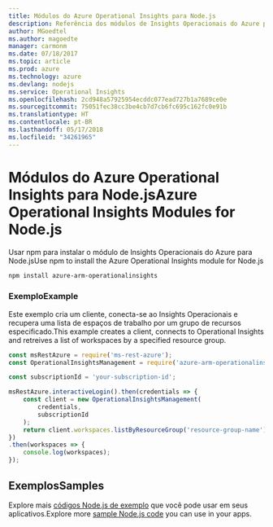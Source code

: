 ```yaml
---
title: Módulos do Azure Operational Insights para Node.js
description: Referência dos módulos de Insights Operacionais do Azure para Node.js
author: MGoedtel
ms.author: magoedte
manager: carmonm
ms.date: 07/18/2017
ms.topic: article
ms.prod: azure
ms.technology: azure
ms.devlang: nodejs
ms.service: Operational Insights
ms.openlocfilehash: 2cd948a57925954ecddc077ead727b1a7689ce0e
ms.sourcegitcommit: 75051fec38cc3be4cb7d7cb6fc695c162fc0e91b
ms.translationtype: HT
ms.contentlocale: pt-BR
ms.lasthandoff: 05/17/2018
ms.locfileid: "34261965"
---
```

# <a name="azure-operational-insights-modules-for-nodejs"></a><span data-ttu-id="b2506-103">Módulos do Azure Operational Insights para Node.js</span><span class="sxs-lookup"><span data-stu-id="b2506-103">Azure Operational Insights Modules for Node.js</span></span>

<span data-ttu-id="b2506-104">Usar npm para instalar o módulo de Insights Operacionais do Azure para Node.js</span><span class="sxs-lookup"><span data-stu-id="b2506-104">Use npm to install the Azure Operational Insights module for Node.js</span></span>

```bash
npm install azure-arm-operationalinsights
```

### <a name="example"></a><span data-ttu-id="b2506-105">Exemplo</span><span class="sxs-lookup"><span data-stu-id="b2506-105">Example</span></span> 

<span data-ttu-id="b2506-106">Este exemplo cria um cliente, conecta-se ao Insights Operacionais e recupera uma lista de espaços de trabalho por um grupo de recursos especificado.</span><span class="sxs-lookup"><span data-stu-id="b2506-106">This example creates a client, connects to Operational Insights and retreives a list of workspaces by a specified resource group.</span></span>

```javascript
const msRestAzure = require('ms-rest-azure');
const OperationalInsightsManagement = require('azure-arm-operationalinsights');

const subscriptionId = 'your-subscription-id';

msRestAzure.interactiveLogin().then(credentials => {
    const client = new OperationalInsightsManagement(
        credentials,
        subscriptionId
    );
    return client.workspaces.listByResourceGroup('resource-group-name');
})
.then(workspaces => {
    console.log(workspaces);
});
``` 

## <a name="samples"></a><span data-ttu-id="b2506-107">Exemplos</span><span class="sxs-lookup"><span data-stu-id="b2506-107">Samples</span></span>

<span data-ttu-id="b2506-108">Explore mais [códigos Node.js de exemplo](https://azure.microsoft.com/resources/samples/?platform=nodejs) que você pode usar em seus aplicativos.</span><span class="sxs-lookup"><span data-stu-id="b2506-108">Explore more [sample Node.js code](https://azure.microsoft.com/resources/samples/?platform=nodejs) you can use in your apps.</span></span>
